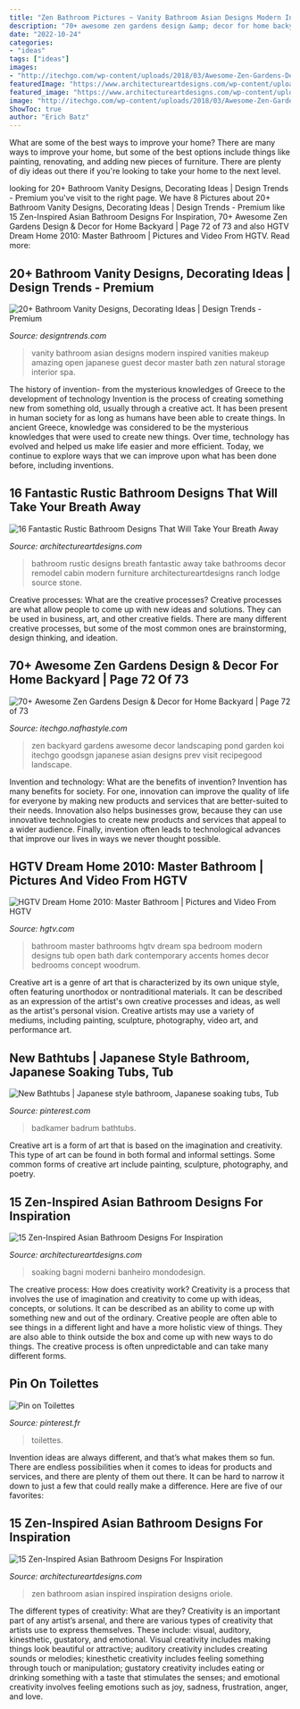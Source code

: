 ```yaml
---
title: "Zen Bathroom Pictures ~ Vanity Bathroom Asian Designs Modern Inspired Vanities Makeup Amazing Open Japanese Guest Decor Master Bath Zen Natural Storage Interior Spa"
description: "70+ awesome zen gardens design &amp; decor for home backyard"
date: "2022-10-24"
categories:
- "ideas"
tags: ["ideas"]
images:
- "http://itechgo.com/wp-content/uploads/2018/03/Awesome-Zen-Gardens-Design-Decor-for-Home-Backyard-75.jpg"
featuredImage: "https://www.architectureartdesigns.com/wp-content/uploads/2014/10/15-Zen-Inspired-Asian-Bathroom-Designs-For-Inspiration-5-630x420.jpg"
featured_image: "https://www.architectureartdesigns.com/wp-content/uploads/2014/10/15-Zen-Inspired-Asian-Bathroom-Designs-For-Inspiration-14.jpg"
image: "http://itechgo.com/wp-content/uploads/2018/03/Awesome-Zen-Gardens-Design-Decor-for-Home-Backyard-75.jpg"
ShowToc: true
author: "Erich Batz"
---
```



What are some of the best ways to improve your home?
There are many ways to improve your home, but some of the best options include things like painting, renovating, and adding new pieces of furniture. There are plenty of diy ideas out there if you're looking to take your home to the next level.

	

		
looking for 20+ Bathroom Vanity Designs, Decorating Ideas | Design Trends - Premium you've visit to the right page. We have 8 Pictures about 20+ Bathroom Vanity Designs, Decorating Ideas | Design Trends - Premium like 15 Zen-Inspired Asian Bathroom Designs For Inspiration, 70+ Awesome Zen Gardens Design &amp; Decor for Home Backyard | Page 72 of 73 and also HGTV Dream Home 2010: Master Bathroom | Pictures and Video From HGTV. Read more:
		
    
## 20+ Bathroom Vanity Designs, Decorating Ideas | Design Trends - Premium

<img loading=lazy src="https://images.designtrends.com/wp-content/uploads/2016/01/05092427/Makeup-Vanity-Designs.jpg" onerror="this.onerror=null;this.src='https://tse4.mm.bing.net/th?id=OIP.m3bjRnyZbJbmvw8eDH-l-wHaJz&amp;pid=15.1';" alt="20+ Bathroom Vanity Designs, Decorating Ideas | Design Trends - Premium">

_Source: designtrends.com_

>vanity bathroom asian designs modern inspired vanities makeup amazing open japanese guest decor master bath zen natural storage interior spa. 

	

The history of invention- from the mysterious knowledges of Greece to the development of technology
Invention is the process of creating something new from something old, usually through a creative act. It has been present in human society for as long as humans have been able to create things. In ancient Greece, knowledge was considered to be the mysterious knowledges that were used to create new things. Over time, technology has evolved and helped us make life easier and more efficient. Today, we continue to explore ways that we can improve upon what has been done before, including inventions.

    
## 16 Fantastic Rustic Bathroom Designs That Will Take Your Breath Away

<img loading=lazy src="https://www.architectureartdesigns.com/wp-content/uploads/2016/08/16-Fantastic-Rustic-Bathroom-Designs-That-Will-Take-Your-Breath-Away-10.jpg" onerror="this.onerror=null;this.src='https://tse4.mm.bing.net/th?id=OIP.TR6LJWvFs7m0ojLetav1JAHaE7&amp;pid=15.1';" alt="16 Fantastic Rustic Bathroom Designs That Will Take Your Breath Away">

_Source: architectureartdesigns.com_

>bathroom rustic designs breath fantastic away take bathrooms decor remodel cabin modern furniture architectureartdesigns ranch lodge source stone. 

	

Creative processes: What are the creative processes?
Creative processes are what allow people to come up with new ideas and solutions. They can be used in business, art, and other creative fields. There are many different creative processes, but some of the most common ones are brainstorming, design thinking, and ideation.

    
## 70+ Awesome Zen Gardens Design &amp; Decor For Home Backyard | Page 72 Of 73

<img loading=lazy src="http://itechgo.com/wp-content/uploads/2018/03/Awesome-Zen-Gardens-Design-Decor-for-Home-Backyard-75.jpg" onerror="this.onerror=null;this.src='https://tse4.mm.bing.net/th?id=OIP.mxD5K06E0klQ50oKq67eBwHaLN&amp;pid=15.1';" alt="70+ Awesome Zen Gardens Design &amp; Decor for Home Backyard | Page 72 of 73">

_Source: itechgo.nafhastyle.com_

>zen backyard gardens awesome decor landscaping pond garden koi itechgo goodsgn japanese asian designs prev visit recipegood landscape. 

	

Invention and technology: What are the benefits of invention?
Invention has many benefits for society. For one, innovation can improve the quality of life for everyone by making new products and services that are better-suited to their needs. Innovation also helps businesses grow, because they can use innovative technologies to create new products and services that appeal to a wider audience. Finally, invention often leads to technological advances that improve our lives in ways we never thought possible.

    
## HGTV Dream Home 2010: Master Bathroom | Pictures And Video From HGTV

<img loading=lazy src="https://hgtvhome.sndimg.com/content/dam/images/hgtv/fullset/2009/11/19/2/DH2010_01-master-bath-wide_s4x3.jpg.rend.hgtvcom.616.822.suffix/1400948301839.jpeg" onerror="this.onerror=null;this.src='https://tse2.mm.bing.net/th?id=OIP.kiB-e_MbVSPdzvv0-WUO1wHaJ4&amp;pid=15.1';" alt="HGTV Dream Home 2010: Master Bathroom | Pictures and Video From HGTV">

_Source: hgtv.com_

>bathroom master bathrooms hgtv dream spa bedroom modern designs tub open bath dark contemporary accents homes decor bedrooms concept woodrum. 

	

Creative art is a genre of art that is characterized by its own unique style, often featuring unorthodox or nontraditional materials. It can be described as an expression of the artist's own creative processes and ideas, as well as the artist's personal vision. Creative artists may use a variety of mediums, including painting, sculpture, photography, video art, and performance art.

    
## New Bathtubs | Japanese Style Bathroom, Japanese Soaking Tubs, Tub

<img loading=lazy src="https://i.pinimg.com/736x/17/60/1f/17601f16da8e0b734e78eb491440a1ff.jpg" onerror="this.onerror=null;this.src='https://tse1.mm.bing.net/th?id=OIP.vaQQpANF12xkaR5DV--QbwHaLH&amp;pid=15.1';" alt="New Bathtubs | Japanese style bathroom, Japanese soaking tubs, Tub">

_Source: pinterest.com_

>badkamer badrum bathtubs. 

	

Creative art is a form of art that is based on the imagination and creativity. This type of art can be found in both formal and informal settings. Some common forms of creative art include painting, sculpture, photography, and poetry.

    
## 15 Zen-Inspired Asian Bathroom Designs For Inspiration

<img loading=lazy src="https://www.architectureartdesigns.com/wp-content/uploads/2014/10/15-Zen-Inspired-Asian-Bathroom-Designs-For-Inspiration-14.jpg" onerror="this.onerror=null;this.src='https://tse1.mm.bing.net/th?id=OIP.8vw8HQFh-NxcMPnUzSdVQwHaE8&amp;pid=15.1';" alt="15 Zen-Inspired Asian Bathroom Designs For Inspiration">

_Source: architectureartdesigns.com_

>soaking bagni moderni banheiro mondodesign. 

	

The creative process: How does creativity work?
Creativity is a process that involves the use of imagination and creativity to come up with ideas, concepts, or solutions. It can be described as an ability to come up with something new and out of the ordinary. Creative people are often able to see things in a different light and have a more holistic view of things. They are also able to think outside the box and come up with new ways to do things. The creative process is often unpredictable and can take many different forms.

    
## Pin On Toilettes

<img loading=lazy src="https://i.pinimg.com/736x/2d/fd/7a/2dfd7a38a177bbd3dc9f7b93c5a2e707.jpg" onerror="this.onerror=null;this.src='https://tse2.mm.bing.net/th?id=OIP.JAaQ_0ezPVZQVuMHoKobdwHaJ_&amp;pid=15.1';" alt="Pin on Toilettes">

_Source: pinterest.fr_

>toilettes. 

	

Invention ideas are always different, and that’s what makes them so fun. There are endless possibilities when it comes to ideas for products and services, and there are plenty of them out there. It can be hard to narrow it down to just a few that could really make a difference. Here are five of our favorites: 

    
## 15 Zen-Inspired Asian Bathroom Designs For Inspiration

<img loading=lazy src="https://www.architectureartdesigns.com/wp-content/uploads/2014/10/15-Zen-Inspired-Asian-Bathroom-Designs-For-Inspiration-5-630x420.jpg" onerror="this.onerror=null;this.src='https://tse3.mm.bing.net/th?id=OIP.vGd-6KnfzCqTQ_hEgbwQvwHaE8&amp;pid=15.1';" alt="15 Zen-Inspired Asian Bathroom Designs For Inspiration">

_Source: architectureartdesigns.com_

>zen bathroom asian inspired inspiration designs oriole. 

	

The different types of creativity: What are they?
Creativity is an important part of any artist’s arsenal, and there are various types of creativity that artists use to express themselves. These include: visual, auditory, kinesthetic, gustatory, and emotional. Visual creativity includes making things look beautiful or attractive; auditory creativity includes creating sounds or melodies; kinesthetic creativity includes feeling something through touch or manipulation; gustatory creativity includes eating or drinking something with a taste that stimulates the senses; and emotional creativity involves feeling emotions such as joy, sadness, frustration, anger, and love.

